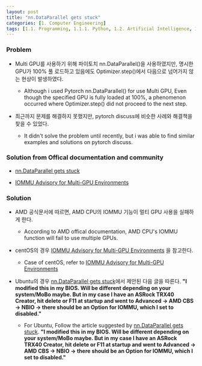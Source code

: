 ```yaml
---
layout: post
title: "nn.DataParallel gets stuck"
categories: [1. Computer Engineering]
tags: [1.1. Programming, 1.1.1. Python, 1.2. Artificial Intelligence, 1.2.2. Deep Learning, a.a. Pytorch]
---
```


### Problem

* Multi GPU를 사용하기 위해 파이토치 nn.DataParallel()을 사용하였지만, 명시한 GPU가 100% 풀 로드하고 있음에도 Optimizer.step()에서 다음으로 넘어가지 않는 현상이 발생하였다.

    * Although i used Pytorch nn.DataParallel() for use Multi GPU, Even though the specified GPU is fully loaded at 100%, a phenomenon occurred where Optimizer.step() did not proceed to the next step.

* 최근까지 문제를 해결하지 못했지만, pytorch discuss에 비슷한 사례와 해결책을 찾을 수 있었다.
    * It didn't solve the problem until recently, but i was able to find similar examples and solutions on pytorch discuss.

### Solution from Offical documentation and community

* [nn.DataParallel gets stuck](https://discuss.pytorch.org/t/nn-dataparallel-gets-stuck/125427/1)

* [IOMMU Advisory for Multi-GPU Environments](https://docs.amd.com/bundle/IOMMU-Advisory-for-Multi-GPU-Environments/page/IOMMU_Advisory_for_Multi-GPU_Environments.html)

### Solution

* AMD 공식문서에 따르면, AMD CPU의 IOMMU 기능이 멀티 GPU 사용을 실패하게 한다.
    
    * According to AMD offical documentation, AMD CPU's IOMMU function will fail to use multiple GPUs.

* centOS의 경우 [IOMMU Advisory for Multi-GPU Environments](https://docs.amd.com/bundle/IOMMU-Advisory-for-Multi-GPU-Environments/page/IOMMU_Advisory_for_Multi-GPU_Environments.html) 을 참고한다.

    * Case of centOS, refer to [IOMMU Advisory for Multi-GPU Environments](https://docs.amd.com/bundle/IOMMU-Advisory-for-Multi-GPU-Environments/page/IOMMU_Advisory_for_Multi-GPU_Environments.html)

* Ubuntu의 경우 [nn.DataParallel gets stuck](https://discuss.pytorch.org/t/nn-dataparallel-gets-stuck/125427/1)에서 제안된 다음 글을 따른다. **"I modified this in my BIOS. Will be different depending on your system/MoBo maybe. But in my case I have an ASRock TRX40 Creator, hit delete or F11 at startup and went to Advanced → AMD CBS → NBIO → there should be an Option for IOMMU, which I set to disabled."**

    * For Ubuntu, Follow the article suggested by [nn.DataParallel gets stuck](https://discuss.pytorch.org/t/nn-dataparallel-gets-stuck/125427/1). **"I modified this in my BIOS. Will be different depending on your system/MoBo maybe. But in my case I have an ASRock TRX40 Creator, hit delete or F11 at startup and went to Advanced → AMD CBS → NBIO → there should be an Option for IOMMU, which I set to disabled."**